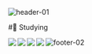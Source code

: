 ![header-01](https://user-images.githubusercontent.com/95726560/205069981-385d7607-c2a0-4fc6-b352-79cf7c0c1e42.jpg)

#💪 Studying

<img src="https://img.shields.io/badge/JavaScript-F7DF1E?style=flat-square&logo=JavaScript&logoColor=black" align="left"/>
<img src="https://img.shields.io/badge/CSS3-1572B6?style=flat-square&logo=CSS3&logoColor=black" align="left"/>
<img src="https://img.shields.io/badge/HTML5-E34F26?style=flat-square&logo=HTML5&logoColor=black" align="left"/>
<img src="https://img.shields.io/badge/Vue.js-4FC08D?style=flat-square&logo=Vue.js&logoColor=black" align="left"/>

![footer-02](https://user-images.githubusercontent.com/95726560/205069990-eb210b5d-2291-4fd7-ad1c-7ce7e6b6f720.jpg)


